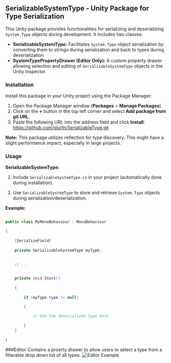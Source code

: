 ## SerializableSystemType - Unity Package for Type Serialization

This Unity package provides functionalities for serializing and deserializing `System.Type` objects during development. It includes two classes:

* **SerializableSystemType:** Facilitates `System.Type` object serialization by converting them to strings during serialization and back to types during deserialization.
* **SystemTypePropertyDrawer (Editor Only):** A custom property drawer allowing selection and editing of `SerializableSystemType` objects in the Unity Inspector.

### Installation

Install this package in your Unity project using the Package Manager:

1. Open the Package Manager window (**Packages** > **Manage Packages**).
2. Click on the **+** button in the top left corner and select **Add package from git URL**.
3. Paste the following URL into the address field and click **Install**: https://github.com/glurth/SerializableType.git

**Note:** This package utilizes reflection for type discovery. This might have a slight performance impact, especially in large projects.



### Usage

**SerializableSystemType:**


1. Include `SerializableSystemType.cs` in your project (automatically done during installation).

2. Use `SerializableSystemType` to store and retrieve `System.Type` objects during serialization/deserialization.


**Example:**


```C#

public class MyMonoBehaviour : MonoBehaviour

{
  
	[SerializeField]
  
	private SerializableSystemType myType;

  
	// ...

  
	private void Start()
  
	{
    
		if (myType.type != null)

		{
      
			// Use the deserialized type here
    
		}
	}

}
```

###Editor
Contains a proerty drawer to allow users to select a type from a filterable drop down list of all types.
![Editor Example](https://github.com/glurth/SerializableType/EditorExample.png)
